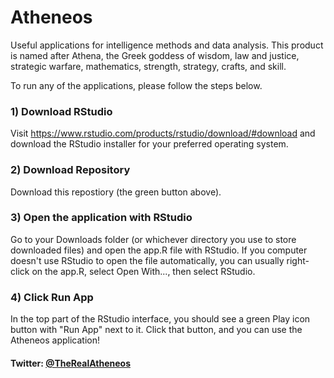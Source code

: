 # Atheneos
Useful applications for intelligence methods and data analysis. This product is named after Athena, the Greek goddess of wisdom, law and justice, strategic warfare, mathematics, strength, strategy, crafts, and skill.

To run any of the applications, please follow the steps below.

### 1) Download RStudio
Visit https://www.rstudio.com/products/rstudio/download/#download and download the RStudio installer for your preferred operating system.

### 2) Download Repository
Download this repostiory (the green button above).

### 3) Open the application with RStudio
Go to your Downloads folder (or whichever directory you use to store downloaded files) and open the app.R file with RStudio.  If you computer doesn't use RStudio to open the file automatically, you can usually right-click on the app.R, select Open With..., then select RStudio.

### 4) Click Run App
In the top part of the RStudio interface, you should see a green Play icon button with "Run App" next to it.  Click that button, and you can use the Atheneos application!



#### Twitter: [@TheRealAtheneos](https://twitter.com/TheRealAtheneos)
